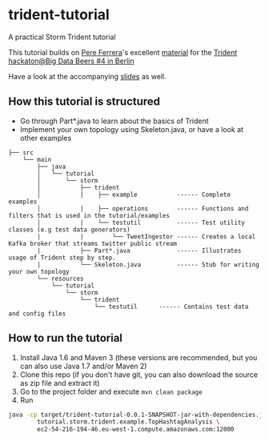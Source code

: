 trident-tutorial
================

A practical Storm Trident tutorial

This tutorial builds on [Pere Ferrera][1]'s excellent [material][2] for the [Trident hackaton@Big Data Beers #4 in Berlin][3]

[1]:https://github.com/pereferrera
[2]:https://github.com/pereferrera/trident-hackaton
[3]:http://www.meetup.com/Big-Data-Beers/events/112226662/

Have a look at the accompanying [slides][4] as well.

[4]:http://htmlpreview.github.io/?https://rawgithub.com/mischat/trident-tutorial/blob/master/slides/index.html#(4)

## How this tutorial is structured
* Go through Part*.java to learn about the basics of Trident
* Implement your own topology using Skeleton.java, or have a look at other examples

```
├── src
    └── main
        ├── java
        │   └── tutorial
        │       └── storm
        │           ├── trident
        │           |    ├── example           ------ Complete examples
        │           |    ├── operations        ------ Functions and filters that is used in the tutorial/examples
        │           |    └── testutil          ------ Test utility classes (e.g test data generators)
        |           |        └── TweetIngestor ------ Creates a local Kafka broker that streams twitter public stream
        |           ├── Part*.java             ------ Illustrates usage of Trident step by step.
        |           └── Skeleton.java          ------ Stub for writing your own topology
        └── resources
            └── tutorial
                └── storm
                    └── trident
                        └── testutil      ------ Contains test data and config files
```


## How to run the tutorial
 1. Install Java 1.6 and Maven 3 (these versions are recommended, but you can also use Java 1.7 and/or Maven 2) 
 2. Clone this repo (if you don't have git, you can also download the source as zip file and extract it)
 3. Go to the project folder and execute `mvn clean package` 
 4. Run 

```bash
java -cp target/trident-tutorial-0.0.1-SNAPSHOT-jar-with-dependencies.jar \
        tutorial.storm.trident.example.TopHashtagAnalysis \
        ec2-54-216-194-46.eu-west-1.compute.amazonaws.com:12000
```
    

    
